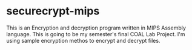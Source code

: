 # securecrypt-mips
This is an Encryption and decryption program written in MIPS Assembly language. This is going to be my semester's final COAL Lab Project. I'm using sample encryption methos to encrypt and decrypt files. 
